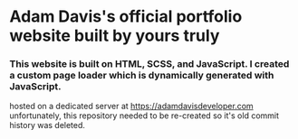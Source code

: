 # Adam Davis's official portfolio website built by yours truly
### This website is built on HTML, SCSS, and JavaScript. I created a custom page loader which is dynamically generated with JavaScript.
hosted on a dedicated server at https://adamdavisdeveloper.com
unfortunately, this repository needed to be re-created so it's old commit history was deleted.
